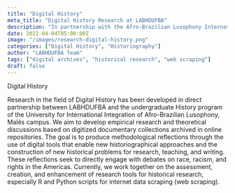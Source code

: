 ```yaml
---
title: "Digital History"
meta_title: "Digital History Research at LABHDUFBA"
description: "In partnership with the Afro-Brazilian Lusophony International Integration University, LABHDUFBA's Digital History research develops empirical studies and theoretical questions using digitized and archived document collections in online repositories. The project aims to produce methodological reflections, fostering new historiographical approaches and historical inquiries, with a significant focus on race, racism, and rights in the Americas, enhancing historical research with digital tools like R and Python scripts for web scraping."
date: 2022-04-04T05:00:00Z
image: "/images/research-digital-history.png"
categories: ["Digital History", "Historiography"]
author: "LABHDUFBA Team"
tags: ["digital archives", "historical research", "web scraping"]
draft: false
---
```


Digital History

Research in the field of Digital History has been developed in direct partnership between LABHDUFBA and the undergraduate History program of the University for International Integration of Afro-Brazilian Lusophony, Malês campus. We aim to develop empirical research and theoretical discussions based on digitized documentary collections archived in online repositories. The goal is to produce methodological reflections through the use of digital tools that enable new historiographical approaches and the construction of new historical problems for research, teaching, and writing. These reflections seek to directly engage with debates on race, racism, and rights in the Americas. Currently, we work together on the assessment, creation, and enhancement of research tools for historical research, especially R and Python scripts for internet data scraping (web scraping).
```
